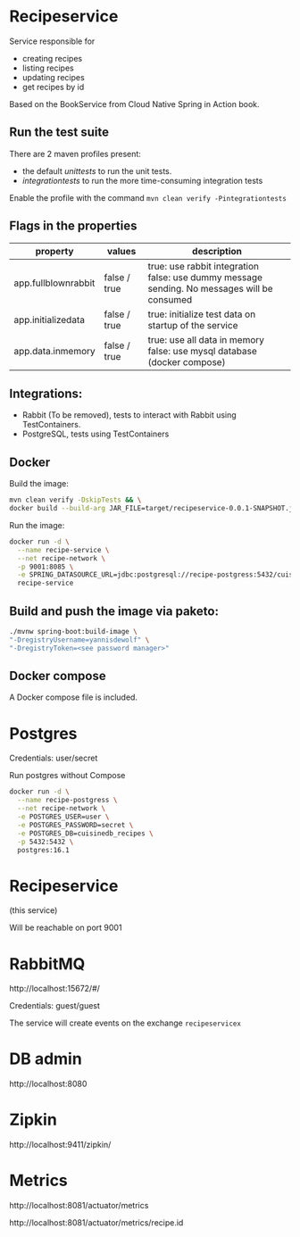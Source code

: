 # Recipeservice

Service responsible for
- creating recipes
- listing recipes
- updating recipes
- get recipes by id

Based on the BookService from Cloud Native Spring in Action book.

## Run the test suite

There are 2 maven profiles present: 
- the default _unittests_ to run the unit tests.
- _integrationtests_ to run the more time-consuming integration tests

Enable the profile with the command `mvn clean verify -Pintegrationtests`

## Flags in the properties
| property            | values       | description                                                                                      |
|---------------------|--------------|--------------------------------------------------------------------------------------------------|
| app.fullblownrabbit | false / true | true: use rabbit integration<br/> false: use dummy message sending. No messages will be consumed |
| app.initializedata  | false / true | true: initialize test data on startup of the service                                             |                                                                                            |
| app.data.inmemory   | false / true | true: use all data in memory<br/> false: use mysql database (docker compose)                     |

## Integrations:
- Rabbit (To be removed), tests to interact with Rabbit using TestContainers.
- PostgreSQL, tests using TestContainers


## Docker

Build the image:
```bash
mvn clean verify -DskipTests && \
docker build --build-arg JAR_FILE=target/recipeservice-0.0.1-SNAPSHOT.jar -t recipe-service .
```

Run the image:
```bash
docker run -d \
  --name recipe-service \
  --net recipe-network \
  -p 9001:8085 \
  -e SPRING_DATASOURCE_URL=jdbc:postgresql://recipe-postgress:5432/cuisinedb_recipes \
  recipe-service
```

## Build and push the image via paketo: 

```bash
./mvnw spring-boot:build-image \
"-DregistryUsername=yannisdewolf" \
"-DregistryToken=<see password manager>"
```

## Docker compose
A Docker compose file is included. 

# Postgres

Credentials:
user/secret

Run postgres without Compose

```bash
docker run -d \
  --name recipe-postgress \
  --net recipe-network \
  -e POSTGRES_USER=user \
  -e POSTGRES_PASSWORD=secret \
  -e POSTGRES_DB=cuisinedb_recipes \
  -p 5432:5432 \
  postgres:16.1
```
# Recipeservice
(this service)

Will be reachable on port 9001

# RabbitMQ

http://localhost:15672/#/

Credentials:
guest/guest

The service will create events on the exchange `recipeservicex`

# DB admin

http://localhost:8080

# Zipkin

http://localhost:9411/zipkin/

# Metrics
http://localhost:8081/actuator/metrics

http://localhost:8081/actuator/metrics/recipe.id


